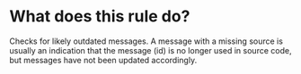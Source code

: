 # What does this rule do?

Checks for likely outdated messages.  A message with a missing source is usually an indication that the message (id) is no longer used in source code, but messages have not been updated accordingly.
